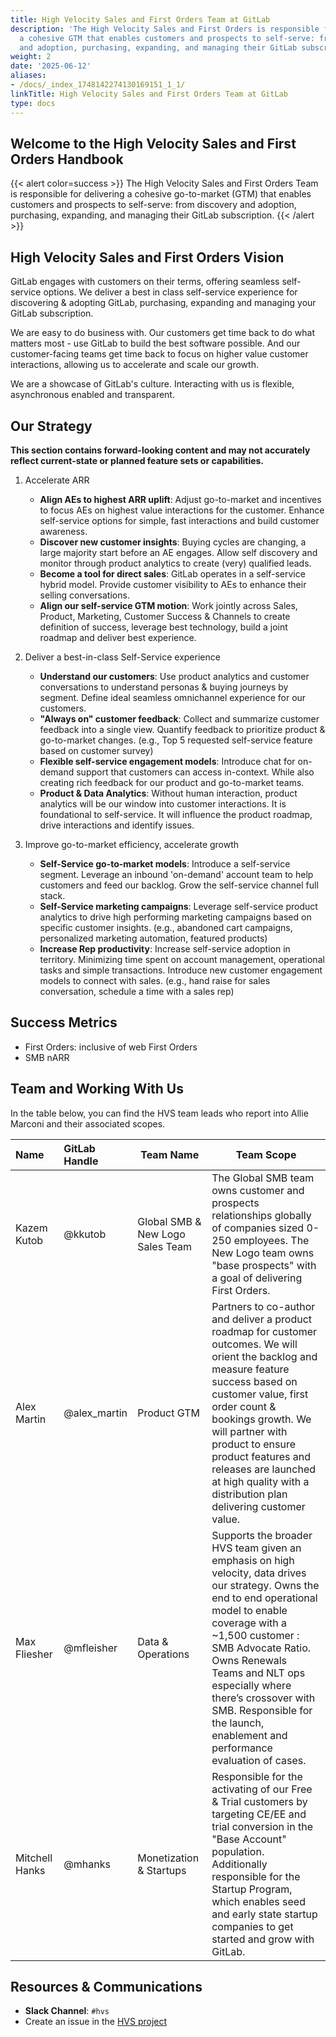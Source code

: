 ```yaml
---
title: High Velocity Sales and First Orders Team at GitLab
description: 'The High Velocity Sales and First Orders is responsible for delivering
  a cohesive GTM that enables customers and prospects to self-serve: from discovery
  and adoption, purchasing, expanding, and managing their GitLab subscription'
weight: 2
date: '2025-06-12'
aliases:
- /docs/_index_1748142274130169151_1_1/
linkTitle: High Velocity Sales and First Orders Team at GitLab
type: docs
---
```


<link rel="stylesheet" type="text/css" href="/stylesheets/biztech.css" />

## Welcome to the High Velocity Sales and First Orders Handbook

{{< alert color=success >}}
The High Velocity Sales and First Orders Team is responsible for delivering a cohesive go-to-market (GTM) that enables customers and prospects to self-serve: from discovery and adoption, purchasing, expanding, and managing their GitLab subscription.
{{< /alert >}}

## High Velocity Sales and First Orders Vision

GitLab engages with customers on their terms, offering seamless self-service options.  We deliver a best in class self-service experience for discovering & adopting GitLab, purchasing, expanding and managing your GitLab subscription.

We are easy to do business with. Our customers get time back to do what matters most - use GitLab to build the best software possible. And our customer-facing teams get time back to focus on higher value customer interactions, allowing us to accelerate and scale our growth.

We are a showcase of GitLab's culture. Interacting with us is flexible, asynchronous enabled and transparent.

## Our Strategy

**This section contains forward-looking content and may not accurately reflect current-state or planned feature sets or capabilities.**

1. Accelerate ARR

   - **Align AEs to highest ARR uplift**: Adjust go-to-market and incentives to focus AEs on highest value interactions for the customer.  Enhance self-service options for simple, fast interactions and build customer awareness.
   - **Discover new customer insights**: Buying cycles are changing, a large majority start before an AE engages.  Allow self discovery and monitor through product analytics to create (very) qualified leads.
   - **Become a tool for direct sales**: GitLab operates in a self-service hybrid model.  Provide customer visibility to AEs to enhance their selling conversations.
   - **Align our self-service GTM motion**: Work jointly across Sales, Product, Marketing, Customer Success & Channels to create definition of success, leverage best technology, build a joint roadmap and deliver best experience.

2. Deliver a best-in-class Self-Service experience

   - **Understand our customers**: Use product analytics and customer conversations to understand personas & buying journeys by segment.  Define ideal seamless omnichannel experience for our customers.
   - **"Always on" customer feedback**:  Collect and summarize customer feedback into a single view.  Quantify feedback to prioritize product & go-to-market changes. (e.g., Top 5 requested self-service feature based on customer survey)
   - **Flexible self-service engagement models**: Introduce chat for on-demand support that customers can access in-context.  While also creating rich feedback for our product and go-to-market teams.
   - **Product & Data Analytics**: Without human interaction, product analytics will be our window into customer interactions.  It is foundational to self-service.  It will influence the product roadmap, drive interactions and identify issues.

3. Improve go-to-market efficiency, accelerate growth

   - **Self-Service go-to-market models**: Introduce a self-service segment.  Leverage an inbound 'on-demand' account team to help customers and feed our backlog.  Grow the self-service channel full stack.
   - **Self-Service marketing campaigns**: Leverage self-service product analytics to drive high performing marketing campaigns based on specific customer insights. (e.g., abandoned cart campaigns, personalized marketing automation, featured products)
   - **Increase Rep productivity**: Increase self-service adoption in territory.  Minimizing time spent on account management, operational tasks and simple transactions. Introduce new customer engagement models to connect with sales. (e.g., hand raise for sales conversation, schedule a time with a sales rep)

## Success Metrics

- First Orders: inclusive of web First Orders
- SMB nARR

## Team and Working With Us

In the table below, you can find the HVS team leads who report into Allie Marconi and their associated scopes.

|  **Name** | **GitLab Handle** | **Team Name** | **Team Scope** |
| :--------------- | :----------------- | ----------------- |----------------- |
| Kazem Kutob | @kkutob | Global SMB & New Logo Sales Team | The Global SMB team owns customer and prospects relationships globally of companies sized 0-250 employees. The New Logo team owns "base prospects" with a goal of delivering First Orders. |
| Alex Martin | @alex_martin | Product GTM | Partners to co-author and deliver a product roadmap for customer outcomes.  We will orient the backlog and measure feature success based on customer value, first order count & bookings growth.  We will partner with product to ensure product features and releases are launched at high quality with a distribution plan delivering customer value. |
| Max Fliesher | @mfleisher | Data & Operations | Supports the broader HVS team given an emphasis on high velocity, data drives our strategy. Owns the end to end operational model to enable coverage with a ~1,500 customer : SMB Advocate Ratio. Owns Renewals Teams and NLT ops especially where there’s crossover with SMB. Responsible for the launch, enablement and  performance evaluation of cases. |
| Mitchell Hanks | @mhanks | Monetization & Startups | Responsible for the activating of our Free & Trial customers by targeting CE/EE and trial conversion in the "Base Account" population. Additionally responsible for the Startup Program, which enables seed and early state startup companies to get started and grow with GitLab. |

## Resources & Communications

- **Slack Channel**: `#hvs`
- Create an issue in the [HVS project](https://gitlab.com/gitlab-com/sales-team/hvs)
